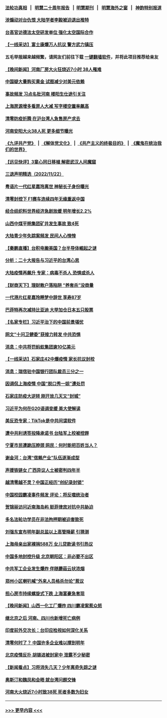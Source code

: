 #### [法轮功真相](https://github.com/gfw-breaker/truth/blob/master/README.md?t=0) &nbsp;&nbsp;|&nbsp;&nbsp; [明慧二十周年报告](https://github.com/gfw-breaker/mh-reports/blob/master/README.md?t=0) &nbsp;&nbsp;|&nbsp;&nbsp;[明慧期刊](https://github.com/gfw-breaker/mh-qikan) &nbsp;&nbsp;|&nbsp;&nbsp; [明慧海外之窗](https://github.com/gfw-breaker/mh-news/blob/master/README.md?t=0) &nbsp;&nbsp;|&nbsp;&nbsp; [神韵特别报道](https://github.com/gfw-breaker/mh-news/blob/master/shenyun.md?t=0)
#### [涉煽动对台仇恨 大陆学者李毅被迫退出推特](../pages/nsc413/n13871456.md?t=11232050) 
#### [台高官访德法太空研发单位 强化太空国际合作](../pages/nsc413/n13871388.md?t=11232050) 
#### [【一线采访】富士康爆万人抗议 警方武力镇压](../pages/nsc413/n13871339.md?t=11232050) 
#### 五毛举报越来越频繁，请网友们前往下载 [一键翻墙软件](https://github.com/gfw-breaker/ssr-accounts)，并将此项目推荐给亲友
#### [【晚间新闻】河南厂房大火狂烧近7小时 38人罹难](../pages/nsc413/n13871443.md?t=11232050) 
#### [中国疑大量购买黄金 试图减少对美元依赖](../pages/nsc413/n13871366.md?t=11232050) 
#### [事故频发 习点名批河南 楼阳生仕途引关注](../pages/nsc413/n13871274.md?t=11232050) 
#### [上海房源增多看房人大减 写字楼空置率飙高](../pages/nsc413/n13871296.md?t=11232050) 
#### [清零防疫折腾 在沪台湾人急售房产求去](../pages/nsc413/n13871257.md?t=11232050) 
#### [河南安阳大火38人死 更多细节曝光](../pages/nsc413/n13871206.md?t=11232050) 
#### [《九评共产党》](https://github.com/begood0513/9ping.md/blob/master/README.md) &nbsp;|&nbsp; [《解体党文化》](../../../../jtdwh.md/blob/master/README.md)  &nbsp;|&nbsp; [《共产主义的终极目的》](../../../../gczydzjmd.md/blob/master/README.md) &nbsp;|&nbsp; [《魔鬼在统治我们的世界》](../../../../mgztzwmdsj.md/blob/master/README.md) 
#### [【远见快评】3童心同日移植 解密武汉人间魔窟](../pages/nsc413/n13871160.md?t=11232050) 
#### [三退声明精选（2022/11/22）](../pages/nsc413/n13871265.md?t=11232050) 
#### [粤语片一代红星嘉玲离世 神秘长子身份曝光](../pages/nsc413/n13871139.md?t=11232050) 
#### [清零封控下 F1赛车连续四年无缘重返中国](../pages/nsc413/n13871205.md?t=11232050) 
#### [经合组织料世界经济急剧放缓 明年增长2.2%](../pages/nsc413/n13871095.md?t=11232050) 
#### [山西中煤平朔集团矿井发生事故 致4死](../pages/nsc413/n13871201.md?t=11232050) 
#### [大陆青少年失踪案频发 民间人心惶惶](../pages/nsc413/n13870138.md?t=11232050) 
#### [【秦鹏直播】台积电搬美国？台半导体崛起之谜](../pages/nsc413/n13871107.md?t=11232050) 
#### [分析：二十大报告与习近平的台湾心思](../pages/nsc413/n13870508.md?t=11232050) 
#### [大陆疫情再飙升 专家：病毒不杀人 恐惧或杀人](../pages/nsc413/n13871007.md?t=11232050) 
#### [【财商天下】理财散户落陷阱 “养套杀”没商量](../pages/nsc413/n13871031.md?t=11232050) 
#### [一代港片红星嘉玲睡梦中辞世 享寿87岁](../pages/nsc413/n13871027.md?t=11232050) 
#### [巴菲特再次减持比亚迪 大举加仓日本五只股票](../pages/nsc413/n13871067.md?t=11232050) 
#### [【名家专栏】习近平治下的中国前景堪忧](../pages/nsc413/n13870902.md?t=11232050) 
#### [网文“十问卫健委”获接力转发 中共恐惧](../pages/nsc413/n13871038.md?t=11232050) 
#### [消息：中共将罚蚂蚁集团逾10亿美元](../pages/nsc413/n13871032.md?t=11232050) 
#### [【一线采访】石家庄42中爆疫情 家长抗议封校](../pages/nsc413/n13870759.md?t=11232050) 
#### [消息：瑞信驻中国银行团队裁员三分之一](../pages/nsc413/n13871012.md?t=11232050) 
#### [因调侃上海疫情 中国“脱口秀一姐”遭处罚](../pages/nsc413/n13871013.md?t=11232050) 
#### [石家庄防疫大逆转 刚开放几天又“封城”](../pages/nsc413/n13870977.md?t=11232050) 
#### [习近平为何在G20语调变缓 美大使解读](../pages/nsc413/n13871005.md?t=11232050) 
#### [美反恐专家：TikTok是中共间谍软件](../pages/nsc413/n13870989.md?t=11232050) 
#### [遭中共利诱签投降承诺书 台陆军上校被控罪](../pages/nsc413/n13870649.md?t=11232050) 
#### [宁夏市民遭跪压脖颈  网民：何时能把百姓当人？](../pages/nsc413/n13870829.md?t=11232050) 
#### [谢金河：台湾“信赖产业”队伍逐渐成型](../pages/nsc413/n13870846.md?t=11232050) 
#### [声援铁链女 广西异议人士被密判四年半](../pages/nsc413/n13870924.md?t=11232050) 
#### [越清零越不灵？中国正经历“创纪录封锁”](../pages/nsc413/n13870950.md?t=11232050) 
#### [中国校园霸凌事件频发 评论：将反噬统治者](../pages/nsc413/n13870860.md?t=11232050) 
#### [贺锦丽访问近南海岛屿 挺菲律宾对抗中共胁迫](../pages/nsc413/n13870859.md?t=11232050) 
#### [多名法轮功学员在非法拘押期被迫害致死](../pages/nsc413/n13870463.md?t=11232050) 
#### [刘强东宣布明年副总监以上高管降薪 引猜测](../pages/nsc413/n13870834.md?t=11232050) 
#### [上海母亲出家裸捐588万 女儿贷款读书引热议](../pages/nsc413/n13870817.md?t=11232050) 
#### [中国多地封控升级 北京朝阳区：非必要不出区](../pages/nsc413/n13870806.md?t=11232050) 
#### [中共军工企业发生爆炸 伴随蘑菇云状浓烟](../pages/nsc413/n13870733.md?t=11232050) 
#### [郑州小区喇叭喊“外来人员格杀勿论”惹议](../pages/nsc413/n13870782.md?t=11232050) 
#### [担心房市持续螺旋式下跌 上海富豪急套现](../pages/nsc413/n13870689.md?t=11232050) 
#### [【晚间新闻】山西一化工厂爆炸 四川霸凌案惹众怒](../pages/nsc413/n13870739.md?t=11232050) 
#### [继北京之后 河南、四川也新增死亡病例](../pages/nsc413/n13870560.md?t=11232050) 
#### [印度前外交次长：台印应检视如何深化关系](../pages/nsc413/n13870674.md?t=11232050) 
#### [清零何时了？ 中国许多企业难以撑到明年](../pages/nsc413/n13870673.md?t=11232050) 
#### [北京疫情反扑 胡锡进被封家中 泄露不少秘密](../pages/nsc413/n13870633.md?t=11232050) 
#### [【新闻看点】习将消失几天？少年离奇失踪之谜](../pages/nsc413/n13870464.md?t=11232050) 
#### [奥斯汀和魏凤和会晤 就台湾问题交锋](../pages/nsc413/n13870623.md?t=11232050) 
#### [河南大火烧近7小时致38死 死者多数为妇女](../pages/nsc413/n13870495.md?t=11232050) 

----
#### [ >>> 更早内容 <<< ](../indexes/nsc413-earlier.md)
